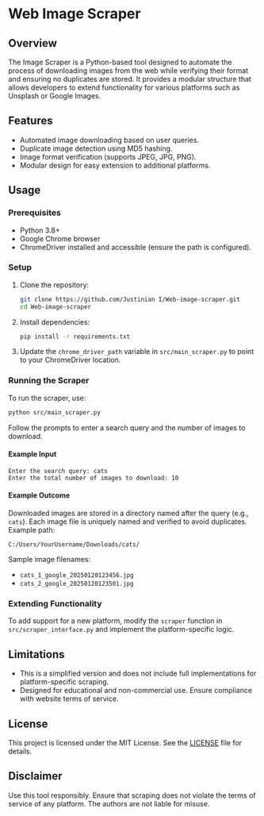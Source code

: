 # Web Image Scraper

## Overview
The Image Scraper is a Python-based tool designed to automate the process of downloading images from the web while verifying their format and ensuring no duplicates are stored. It provides a modular structure that allows developers to extend functionality for various platforms such as Unsplash or Google Images.

## Features
- Automated image downloading based on user queries.
- Duplicate image detection using MD5 hashing.
- Image format verification (supports JPEG, JPG, PNG).
- Modular design for easy extension to additional platforms.

## Usage
### Prerequisites
- Python 3.8+
- Google Chrome browser
- ChromeDriver installed and accessible (ensure the path is configured).

### Setup
1. Clone the repository:
   ```bash
   git clone https://github.com/Justinian I/Web-image-scraper.git
   cd Web-image-scraper
   ```
2. Install dependencies:
   ```bash
   pip install -r requirements.txt
   ```
3. Update the `chrome_driver_path` variable in `src/main_scraper.py` to point to your ChromeDriver location.

### Running the Scraper
To run the scraper, use:
```bash
python src/main_scraper.py
```
Follow the prompts to enter a search query and the number of images to download.

#### Example Input
```text
Enter the search query: cats
Enter the total number of images to download: 10
```

#### Example Outcome
Downloaded images are stored in a directory named after the query (e.g., `cats`). Each image file is uniquely named and verified to avoid duplicates. Example path:
```text
C:/Users/YourUsername/Downloads/cats/
```
Sample image filenames:
- `cats_1_google_20250120123456.jpg`
- `cats_2_google_20250120123501.jpg`

### Extending Functionality
To add support for a new platform, modify the `scraper` function in `src/scraper_interface.py` and implement the platform-specific logic.

## Limitations
- This is a simplified version and does not include full implementations for platform-specific scraping.
- Designed for educational and non-commercial use. Ensure compliance with website terms of service.

## License
This project is licensed under the MIT License. See the [LICENSE](LICENSE) file for details.

## Disclaimer
Use this tool responsibly. Ensure that scraping does not violate the terms of service of any platform. The authors are not liable for misuse.

